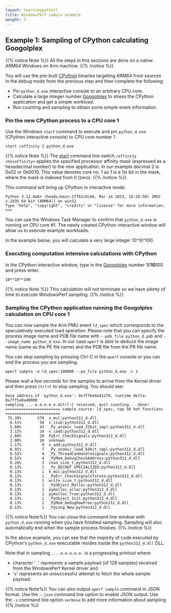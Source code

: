 ```yaml
---
layout: learningpathall
title: WindowsPerf sample example
weight: 3
---
```


## Example 1: Sampling of CPython calculating Googolplex

{{% notice Note %}}
All the steps in this sections are done on a native ARM64 Windows on Arm machine.
{{% /notice %}}

You will use the pre-built [CPython](https://github.com/python/cpython) binaries targeting ARM64 from sources in the debug mode from the previous step and then complete the following:
* Pin `python_d.exe` interactive console to an arbitrary CPU core.
* Calculate a large integer number [Googolplex](https://en.wikipedia.org/wiki/Googolplex) to stress the CPython application and get a simple workload.
* Run counting and sampling to obtain some simple event information.

### Pin the new CPython process to a CPU core 1

Use the Windows `start` command to execute and pin `python_d.exe` (CPython interactive console) to CPU core number 1.

```command
start /affinity 2 python_d.exe
```

{{% notice Note %}}
The [start](https://learn.microsoft.com/en-us/windows-server/administration/windows-commands/start) command line switch `/affinity <hexaffinity>` applies the specified processor affinity mask (expressed as a hexadecimal number) to the new application. In our example decimal 2 is 0x02 or 0b0010. This value denotes core no. 1 as 1 is a 1st bit in the mask, where the mask is indexed from 0 (zero).
{{% /notice %}}

This command will bring up CPython in interactive mode:

```output
Python 3.12.0a6+ (heads/main:1ff81c0cb6, Mar 14 2023, 16:26:50) [MSC v.1935 64 bit (ARM64)] on win32
Type "help", "copyright", "credits" or "license" for more information.
>>>
```

You can use the Windows Task Manager to confirm that `python_d.exe` is running on CPU core #1. The newly created CPython interactive window will allow us to execute example workloads.

In the example below, you will calculate a very large integer 10^10^100.

### Executing computation intensive calculations with CPython

In the CPython interactive window, type in the [Googolplex](https://en.wikipedia.org/wiki/Googolplex) number 10**10**100 and press enter.

```console
10**10**100
```

{{% notice Note %}}
This calculation will not terminate so we have plenty of time to execute WindowsPerf sampling.
{{% /notice %}}

### Sampling the CPython application running the Googolplex calculation on CPU core 1

You can now sample the Arm PMU event `ld_spec` which corresponds to the speculatively executed load operation. Please note that you can specify the process image name and PDB file name with `--pdb_file python_d.pdb` and `--image_name python_d.exe`. In our case `wperf` is able to deduce the image name (same as the PE file name) and the PDB file from the PR file name.

You can stop sampling by pressing Ctrl-C in the `wperf` console or you can end the process you are sampling.

```command
wperf sample -e ld_spec:100000 --pe_file python_d.exe -c 1
```
Please wait a few seconds for the samples to arrive from the Kernel driver and then press `Ctrl+C` to stop sampling. You should see:

```output
base address of 'python_d.exe': 0x7ff6e0a41270, runtime delta: 0x7ff5a0a40000
sampling ....e.e.e.e.e.eCtrl-C received, quit counting... done!
======================== sample source: ld_spec, top 50 hot functions ========================
 75.39%       579  x_mul:python312_d.dll
  6.51%        50  v_isub:python312_d.dll
  5.60%        43  _Py_atomic_load_32bit_impl:python312_d.dll
  3.12%        24  v_iadd:python312_d.dll
  2.60%        20  PyErr_CheckSignals:python312_d.dll
  2.08%        16  unknown
  1.17%         9  x_add:python312_d.dll
  0.91%         7  _Py_atomic_load_64bit_impl:python312_d.dll
  0.52%         4  _Py_ThreadCanHandleSignals:python312_d.dll
  0.52%         4  _PyMem_DebugCheckAddress:python312_d.dll
  0.26%         2  read_size_t:python312_d.dll
  0.13%         1  _Py_DECREF_SPECIALIZED:python312_d.dll
  0.13%         1  k_mul:python312_d.dll
  0.13%         1  _PyErr_CheckSignalsTstate:python312_d.dll
  0.13%         1  write_size_t:python312_d.dll
  0.13%         1  _PyObject_Malloc:python312_d.dll
  0.13%         1  pymalloc_alloc:python312_d.dll
  0.13%         1  pymalloc_free:python312_d.dll
  0.13%         1  _PyObject_Init:python312_d.dll
  0.13%         1  _PyMem_DebugRawFree:python312_d.dll
  0.13%         1  _PyLong_New:python312_d.dll
```

{{% notice  Note%}}
You can close the command line window with `python_d.exe` running when you have finished sampling. Sampling will also automatically end when the sample process finishes.
{{% /notice %}}

In the above example, you can see that the majority of code executed by CPython's `python_d.exe` executable resides inside the `python312_d.dll` DLL.

Note that in sampling `....e.e.e.e.e.` is a progressing printout where:
* character '`.`' represents a sample payload (of 128 samples) received from the WindowsPerf Kernel driver and
* '`e`' represents an unsuccessful attempt to fetch the whole sample payload.

{{% notice  Note%}}
You can also output `wperf sample` command in JSON format. Use the `--json` command line option to enable JSON output.
Use the `-v` command line option `verbose` to add more information about sampling
{{% /notice %}}

